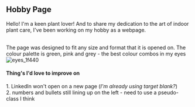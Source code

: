 <h2>Hobby Page</h2>
Hello! I'm a keen plant lover! And to share my dedication to the art of indoor plant care, I've been working on my hobby as a webpage. 

<br>The page was designed to fit any size and format that it is opened on. The colour palette is green, pink and grey - the best colour combos in my eyes ![eyes_1f440](https://user-images.githubusercontent.com/109970293/203339853-9e00d4d3-5fea-414b-99fd-0e0e5d62586f.png )




<h4>Thing's I'd love to improve on</h4>
1. LinkedIn won't open on a new page (<em>I'm already using target blank?</em>)<br>
2. numbers and bullets still lining up on the left - need to use a pseudo-class I think
